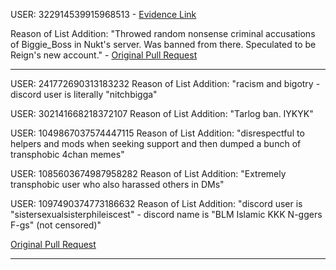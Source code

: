 
USER: 322914539915968513 - [Evidence Link](https://raw.githubusercontent.com/NomadsReach/GlobalBanList/main/Evidence%20Dump/Images/User%20322914539915968513.png) 

Reason of List Addition: "Throwed random nonsense criminal accusations of Biggie_Boss in Nukt's server. Was banned from there. Speculated to be Reign's new account." - [Original Pull Request](https://github.com/NomadsReach/GlobalBanList/pull/1)

---
USER: 241772690313183232  Reason of List Addition: "racism and bigotry - discord user is literally "nitchbigga"

USER: 302141668218372107  Reason of List Addition: "Tarlog ban. IYKYK"

USER: 1049867037574447115 Reason of List Addition: "disrespectful to helpers and mods when seeking support and then dumped a bunch of transphobic 4chan memes"

USER: 1085603674987958282 Reason of List Addition: "Extremely transphobic user who also harassed others in DMs"

USER: 1097490374773186632 Reason of List Addition: "discord user is "sistersexualsisterphileiscest" - discord name is "BLM Islamic KKK N-ggers F-gs" (not censored)" 

[Original Pull Request](https://github.com/NomadsReach/GlobalBanList/pull/4)

---
